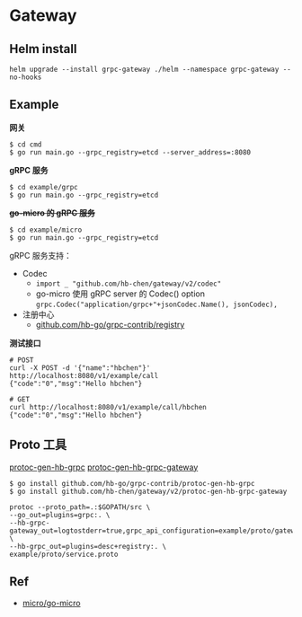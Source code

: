 # Gateway

## Helm install

```
helm upgrade --install grpc-gateway ./helm --namespace grpc-gateway --no-hooks
```

## Example

**网关**
```shell script
$ cd cmd
$ go run main.go --grpc_registry=etcd --server_address=:8080
```

**gRPC 服务**
```shell script
$ cd example/grpc
$ go run main.go --grpc_registry=etcd
```

**~~go-micro 的 gRPC 服务~~**
```shell script
$ cd example/micro
$ go run main.go --grpc_registry=etcd
```

gRPC 服务支持：
- Codec
    - `import _ "github.com/hb-chen/gateway/v2/codec"`
    - go-micro 使用 gRPC server 的 Codec() option
        `grpc.Codec("application/grpc+"+jsonCodec.Name(), jsonCodec),`
- 注册中心
    - [github.com/hb-go/grpc-contrib/registry](https://github.com/hb-go/grpc-contrib/tree/master/registry)

**测试接口**

```shell script
# POST
curl -X POST -d '{"name":"hbchen"}' http://localhost:8080/v1/example/call
{"code":"0","msg":"Hello hbchen"}

# GET
curl http://localhost:8080/v1/example/call/hbchen
{"code":"0","msg":"Hello hbchen"}
```
    
## Proto 工具

[protoc-gen-hb-grpc](https://github.com/hb-go/grpc-contrib)
[protoc-gen-hb-grpc-gateway](https://github.com/hb-chen/gateway)

```shell script
$ go install github.com/hb-go/grpc-contrib/protoc-gen-hb-grpc
$ go install github.com/hb-chen/gateway/v2/protoc-gen-hb-grpc-gateway 
```
    
```shell script
protoc --proto_path=.:$GOPATH/src \
--go_out=plugins=grpc:. \
--hb-grpc-gateway_out=logtostderr=true,grpc_api_configuration=example/proto/gateway.yaml:. \
--hb-grpc_out=plugins=desc+registry:. \
example/proto/service.proto
```

## Ref

- [micro/go-micro](https://github.com/micro/go-micro)
